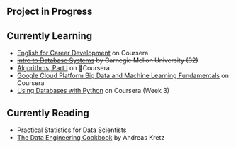 ## Project in Progress



## Currently Learning
- [English for Career Development](https://www.coursera.org/learn/careerdevelopment/home/welcome) on Coursera
- ~~[Intro to Database Systems](https://www.youtube.com/playlist?list=PLSE8ODhjZXjYutVzTeAds8xUt1rcmyT7x) by Carnegie Mellon University (02)~~
- [Algorithms, Part I](https://www.coursera.org/learn/algorithms-part1/) on Coursera
- [Google Cloud Platform Big Data and Machine Learning Fundamentals](https://www.coursera.org/learn/gcp-big-data-ml-fundamentals/) on Coursera
- [Using Databases with Python](https://www.coursera.org/learn/python-databases) on Coursera (Week 3)

## Currently Reading
- Practical Statistics for Data Scientists
- [The Data Engineering Cookbook](https://github.com/andkret/Cookbook/) by Andreas Kretz


